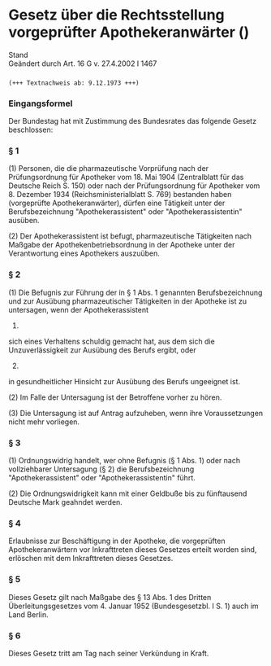 Gesetz über die Rechtsstellung vorgeprüfter Apothekeranwärter ()
================================================================

Stand  
Geändert durch Art. 16 G v. 27.4.2002 I 1467

### 

```
(+++ Textnachweis ab: 9.12.1973 +++)
```

### Eingangsformel

Der Bundestag hat mit Zustimmung des Bundesrates das folgende Gesetz beschlossen:

### § 1

(1) Personen, die die pharmazeutische Vorprüfung nach der Prüfungsordnung für Apotheker vom 18. Mai 1904 (Zentralblatt für das Deutsche Reich S. 150) oder nach der Prüfungsordnung für Apotheker vom 8. Dezember 1934 (Reichsministerialblatt S. 769) bestanden haben (vorgeprüfte Apothekeranwärter), dürfen eine Tätigkeit unter der Berufsbezeichnung "Apothekerassistent" oder "Apothekerassistentin" ausüben.

(2) Der Apothekerassistent ist befugt, pharmazeutische Tätigkeiten nach Maßgabe der Apothekenbetriebsordnung in der Apotheke unter der Verantwortung eines Apothekers auszuüben.

### § 2

(1) Die Befugnis zur Führung der in § 1 Abs. 1 genannten Berufsbezeichnung und zur Ausübung pharmazeutischer Tätigkeiten in der Apotheke ist zu untersagen, wenn der Apothekerassistent

1.  
sich eines Verhaltens schuldig gemacht hat, aus dem sich die Unzuverlässigkeit zur Ausübung des Berufs ergibt, oder

2.  
in gesundheitlicher Hinsicht zur Ausübung des Berufs ungeeignet ist.

(2) Im Falle der Untersagung ist der Betroffene vorher zu hören.

(3) Die Untersagung ist auf Antrag aufzuheben, wenn ihre Voraussetzungen nicht mehr vorliegen.

### § 3

(1) Ordnungswidrig handelt, wer ohne Befugnis (§ 1 Abs. 1) oder nach vollziehbarer Untersagung (§ 2) die Berufsbezeichnung "Apothekerassistent" oder "Apothekerassistentin" führt.

(2) Die Ordnungswidrigkeit kann mit einer Geldbuße bis zu fünftausend Deutsche Mark geahndet werden.

### § 4

Erlaubnisse zur Beschäftigung in der Apotheke, die vorgeprüften Apothekeranwärtern vor Inkrafttreten dieses Gesetzes erteilt worden sind, erlöschen mit dem Inkrafttreten dieses Gesetzes.

### § 5

Dieses Gesetz gilt nach Maßgabe des § 13 Abs. 1 des Dritten Überleitungsgesetzes vom 4. Januar 1952 (Bundesgesetzbl. I S. 1) auch im Land Berlin.

### § 6

Dieses Gesetz tritt am Tag nach seiner Verkündung in Kraft.
